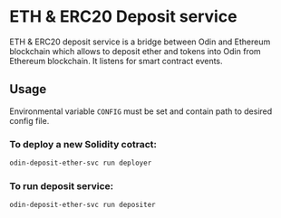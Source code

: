 # ETH & ERC20 Deposit service
ETH & ERC20 deposit service is a bridge between Odin and Ethereum blockchain which allows
to deposit ether and tokens into Odin from Ethereum blockchain. It listens for smart contract events.

## Usage

Environmental variable `CONFIG` must be set and contain path to desired config file.

### To deploy a new Solidity cotract:

```bash
odin-deposit-ether-svc run deployer
```

### To run deposit service:
```bash
odin-deposit-ether-svc run depositer
```
